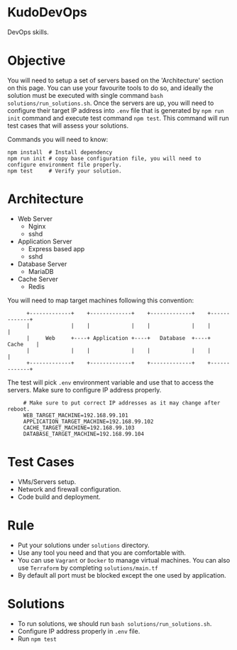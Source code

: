 # KudoDevOps
DevOps skills.

# Objective
You will need to setup a set of servers based on the 'Architecture' section on this page. You can use your favourite tools to do so, and ideally the solution must be executed with single command `bash solutions/run_solutions.sh`. Once the servers are up, you will need to configure their target IP address into `.env` file that is generated by `npm run init` command and execute test command `npm test`. This command will run test cases that will assess your solutions.

Commands you will need to know:
```
npm install  # Install dependency
npm run init # copy base configuration file, you will need to configure environment file properly.
npm test     # Verify your solution.
```

# Architecture
* Web Server
  - Nginx
  - sshd
* Application Server
  - Express based app
  - sshd
* Database Server
  - MariaDB
* Cache Server
  - Redis

You will need to map target machines following this convention:
```
      +-------------+    +-------------+    +-------------+    +-------------+
      |             |    |             |    |             |    |             |
      |     Web     +----+ Application +----+   Database  +----+    Cache    |
      |             |    |             |    |             |    |             |
      +-------------+    +-------------+    +-------------+    +-------------+
```

The test will pick `.env` environment variable and use that to access the servers. Make sure to configure IP address properly.
```
     # Make sure to put correct IP addresses as it may change after reboot.
     WEB_TARGET_MACHINE=192.168.99.101
     APPLICATION_TARGET_MACHINE=192.168.99.102
     CACHE_TARGET_MACHINE=192.168.99.103
     DATABASE_TARGET_MACHINE=192.168.99.104
```
# Test Cases
- VMs/Servers setup.
- Network and firewall configuration.
- Code build and deployment.

# Rule
- Put your solutions under `solutions` directory.
- Use any tool you need and that you are comfortable with.
- You can use `Vagrant` or `Docker` to manage virtual machines. You can also use `Terraform` by completing `solutions/main.tf`
- By default all port must be blocked except the one used by application.

# Solutions

- To run solutions, we should run `bash solutions/run_solutions.sh`.
- Configure IP address properly in `.env` file.
- Run `npm test`
